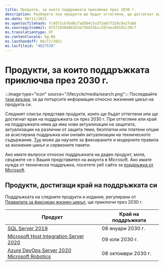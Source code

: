 ```yaml
---
title: Продукти, за които поддръжката приключва през 2030 г.
description: Разберете кои продукти ще бъдат оттеглени, ще достигнат края на поддръжката си или ще преминат от базова към разширена поддръжка през 2030 г.
ms.date: 08/11/2021
ms.openlocfilehash: fc4571cb7bd8cfad504c5a3f2e677320c9a2fab6
ms.sourcegitcommit: 0757165840b353e73bd33bcc287aec0d191c39cf
ms.translationtype: HT
ms.contentlocale: bg-BG
ms.lasthandoff: 08/17/2021
ms.locfileid: "4027570"
---
```

# <a name="products-ending-support-in-2030"></a>Продукти, за които поддръжката приключва през 2030 г.

:::image type="icon" source="/lifecycle/media/search.png":::
Последвайте [тази връзка](/lifecycle/products/), за да потърсите информация относно жизнения цикъл на продукта си.

Следният списък представя продукти, които ще бъдат оттеглени или ще достигнат края на поддръжката си през 2030 г. При оттегляне или край на поддръжката няма да има нови актуализации на защитата, актуализации на различни от защита теми, безплатни или платени опции за асистирана поддръжка или онлайн актуализации на техническото съдържание. [Тук](/lifecycle/overview/product-end-of-support-overview) може да научите за фиксираните и модерните правила за жизнения цикъл и сервизните пакети.

Ако имате въпроси относно поддръжката на даден продукт, моля, свържете се с Вашия представител на акаунта в Microsoft. Ако имате нужда от техническа поддръжка, посетете уеб сайта за [поддръжка от Microsoft](https://support.microsoft.com/contactus/?ws=support).





## <a name="products-reaching-end-of-support"></a>Продукти, достигащи край на поддръжката си

Поддръжката на следните продукти и издания, регулирани от [Правилата за фиксиран жизнен цикъл](/lifecycle/policies/fixed), ще приключи през 2030 г.

| Продукт | Край на поддръжката |
| --- | --- |
| [SQL Server 2019](/lifecycle/products/sql-server-2019?branch=live)<br> | 08 януари 2030 г. |
| [Microsoft Host Integration Server 2020](/lifecycle/products/microsoft-host-integration-server-2020?branch=live)<br> | 09 юли 2030 г. |
| [Azure DevOps Server 2020](/lifecycle/products/azure-devops-server-2020?branch=live)<br>[Microsoft Robotics](/lifecycle/products/microsoft-robotics?branch=live)<br> | 08 октомври 2030 г. |


